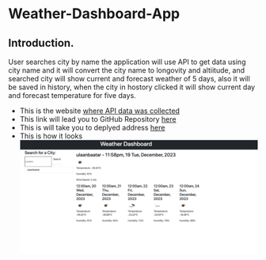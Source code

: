 # Weather-Dashboard-App
## Introduction.
User searches city by name the application will use API to get data using city name and it will convert the city name to longovity and altiitude, and searched city will show current and forecast weather of 5 days, also it will be saved in history, when the city in hostory clicked it will show current day and forecast temperature for five days. 
* This is the website 
[where API data was collected](https://openweathermap.org/)
* This link will lead you to GitHub Repository [here](https://github.com/enx-code/Weather-Dashboard-App)
* This is will take you to deplyed address [here](https://enx-code.github.io/Weather-Dashboard-App/)
* This is how it looks
![image](Screenshot%202023-12-19%20at%2023.58.45.png)